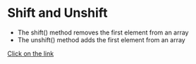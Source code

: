 # Shift and Unshift 
* The shift() method removes the first element from an array 
* The unshift() method adds the first element from an array 
  
[Click on the link ](/js/39.shift%20and%20unshift.js)
  